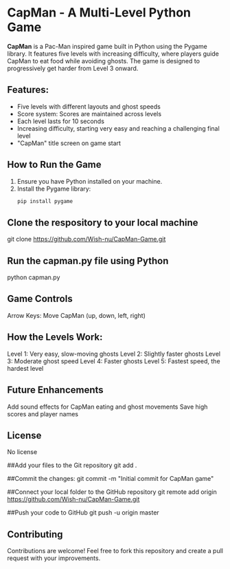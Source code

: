 # CapMan - A Multi-Level Python Game

**CapMan** is a Pac-Man inspired game built in Python using the Pygame library. It features five levels with increasing difficulty, where players guide CapMan to eat food while avoiding ghosts. The game is designed to progressively get harder from Level 3 onward.

## Features:
- Five levels with different layouts and ghost speeds
- Score system: Scores are maintained across levels
- Each level lasts for 10 seconds
- Increasing difficulty, starting very easy and reaching a challenging final level
- "CapMan" title screen on game start


## How to Run the Game
1. Ensure you have Python installed on your machine.
2. Install the Pygame library:
   ```bash
   pip install pygame

## Clone the respository to your local machine
git clone https://github.com/Wish-nu/CapMan-Game.git

## Run the capman.py file using Python
python capman.py

## Game Controls
Arrow Keys: Move CapMan (up, down, left, right)

## How the Levels Work:
Level 1: Very easy, slow-moving ghosts
Level 2: Slightly faster ghosts
Level 3: Moderate ghost speed
Level 4: Faster ghosts
Level 5: Fastest speed, the hardest level

## Future Enhancements
Add sound effects for CapMan eating and ghost movements
Save high scores and player names

## License
No license

##Add your files to the Git repository
git add .

##Commit the changes:
git commit -m "Initial commit for CapMan game"

##Connect your local folder to the GitHub repository
git remote add origin https://github.com/Wish-nu/CapMan-Game.git

##Push your code to GitHub
git push -u origin master










## Contributing
Contributions are welcome! Feel free to fork this repository and create a pull request with your improvements.

